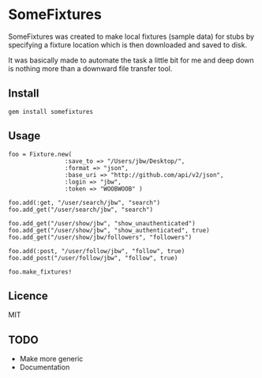 SomeFixtures
============

SomeFixtures was created to make local fixtures (sample data) for stubs by 
specifying a fixture location which is then downloaded and saved to disk.

It was basically made to automate the task a little bit for me and deep down is
nothing more than a downward file transfer tool. 

Install
-------
	gem install somefixtures

Usage
-----
	foo = Fixture.new( 
	                :save_to => "/Users/jbw/Desktop/", 
	                :format => "json", 
	                :base_uri => "http://github.com/api/v2/json",
	                :login => "jbw", 
	                :token => "WOOBWOOB" )

	foo.add(:get, "/user/search/jbw", "search")
	foo.add_get("/user/search/jbw", "search")

	foo.add_get("/user/show/jbw", "show_unauthenticated")
	foo.add_get("/user/show/jbw", "show_authenticated", true)
	foo.add_get("/user/show/jbw/followers", "followers")

	foo.add(:post, "/user/follow/jbw", "follow", true) 
	foo.add_post("/user/follow/jbw", "follow", true)

	foo.make_fixtures!
	
Licence
-------
MIT

TODO
----
* Make more generic
* Documentation
